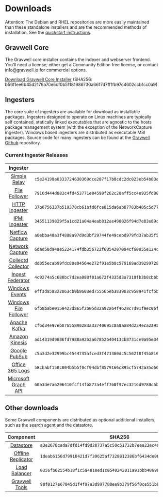 # Downloads

Attention: The Debian and RHEL repositories are more easily maintained than these standalone installers and are the recommended methods of installation. See the [quickstart instructions](#!quickstart/quickstart.md).

## Gravwell Core

The Gravwell core installer contains the indexer and webserver frontend. You'll need a license; either get a Community Edition free license, or contact info@gravwell.io for commercial options.

[Download Gravwell Core Installer](https://update.gravwell.io/archive/5.1.2/installers/gravwell_5.1.2.sh) (SHA256: b56f1ee6b45d2176a70e5cf0b51181986730a6617d7ff1fb97c4602ccb1cc0a9)

## Ingesters

The core suite of ingesters are available for download as installable packages.  Ingesters designed to operate on Linux machines are typically self contained, statically linked executables that are agnostic to the hosts package management system (with the exception of the NetworkCapture ingester).  Windows based ingesters are distributed as executable MSI packages.  Source code for many ingesters can be found at the [Gravwell Github](https://github.com/gravwell/gravwell/tree/master/ingesters) repository.

### Current Ingester Releases
| Ingester | SHA256 | More Info |
|:--------:|-------:|----------:|
| [Simple Relay](https://update.gravwell.io/archive/5.1.2/installers/gravwell_simple_relay_installer_5.1.2.sh) | ``c5e24190a0333724630360dce287f17b8cdc2dc023eb54b83e5993d5814eadc2`` | [Documentation](#!ingesters/ingesters.md#Simple_Relay)|
| [File Follower](https://update.gravwell.io/archive/5.1.2/installers/gravwell_file_follow_installer_5.1.2.sh) | ``7916d444d883c4fd453771e04599f262c20aff5cc4e935fd0072169454f3f3ba`` | [Documentation](#!ingesters/ingesters.md#File_Follower) |
| [HTTP Ingester](https://update.gravwell.io/archive/5.1.2/installers/gravwell_http_ingester_installer_5.1.2.sh) | ``37b6756337b510378cb61bfd6fce815da6ab87783b405c5d7793302273731cdb`` | [Documentation](#!ingesters/ingesters.md#HTTP_POST) |
| [IPMI Ingester](https://update.gravwell.io/archive/5.1.2/installers/gravwell_ipmi_installer_5.1.2.sh) | ``34551139829f5a1cd21a04a4eab812ae490026f94d7e83e89cca0c7c67df9a91`` | [Documentation](#!ingesters/ingesters.md#IPMI_Ingester)|
| [Netflow Capture](http://update.gravwell.io/archive/5.1.2/installers/gravwell_netflow_capture_installer_5.1.2.sh) | ``a0ebba48a3f4888a97d9d3bf29744fe49cebd979fd37ab35f57b8d0d2a894307`` | [Documentation](#!ingesters/ingesters.md#Netflow_Ingester) |
| [Network Capture](https://update.gravwell.io/archive/5.1.2/installers/gravwell_network_capture_installer_5.1.2.sh) | ``6dad58d94ae5224174fdb356722f6854207094cf60055e124c655b6211ac965a`` | [Documentation](#!ingesters/ingesters.md#Network_Ingester) |
| [Collectd Collector](https://update.gravwell.io/archive/5.1.2/installers/gravwell_collectd_installer_5.1.2.sh) | ``dd855ecab99fdc80e94564e272f91e5b0c579169ad39299728e6d7231ed71bf9`` | [Documentation](#!ingesters/ingesters.md#collectd) |
| [Ingest Federator](https://update.gravwell.io/archive/5.1.2/installers/gravwell_federator_installer_5.1.2.sh) | ``4c9274a5c680bc7d2ea088f01a672f4335d3a7318fb3b0cbbb2715e21c9a778d`` | [Documentation](#!ingesters/ingesters.md#Federator_Ingester) |
| [Windows Events](https://update.gravwell.io/archive/5.1.2/installers/gravwell_win_events_5.1.2.msi) | ``eff3d858322863cb0b8603ed755565eb383903c958941fcf5b85cbb36a37b7f2`` | [Documentation](#!ingesters/ingesters.md#Windows_Event_Service) |
| [Windows File Follower](https://update.gravwell.io/archive/5.1.2/installers/gravwell_file_follow_5.1.2.msi) | ``6fb8babe0159423d865f2b05d32a92a64f4628c7d91f9ec06fad2773a6fd901e`` | [Documentation](#!ingesters/ingesters.md#File_Follower) |
| [Apache Kafka](https://update.gravwell.io/archive/5.1.2/installers/gravwell_kafka_installer_5.1.2.sh) | ``cf6d34e97eb87655890283a33740695c8a8aa84d234eca2a9568792ddf330761`` | [Documentation](#!ingesters/ingesters.md#Kafka)|
| [Amazon Kinesis](https://update.gravwell.io/archive/5.1.2/installers/gravwell_kinesis_ingest_installer_5.1.2.sh) | ``ad14319d9886fd7988a92b2a67852b40413cb8731ce9a95e34e0b9c5f41fd4ab`` | [Documentation](#!ingesters/ingesters.md#Kinesis_Ingester)|
| [Google PubSub](https://update.gravwell.io/archive/5.1.2/installers/gravwell_pubsub_ingest_installer_5.1.2.sh) | ``c5a3d2e32999bc4544735afced3f471360dc5c562f8f45b810f881f543b3fa18`` | [Documentation](#!ingesters/ingesters.md#GCP_PubSub)|
| [Office 365 Logs](https://update.gravwell.io/archive/5.1.2/installers/gravwell_o365_installer_5.1.2.sh) | ``58cbabf158c004b5b5f0cf94dbf8579166c895cf5742a35d6606d6db7ca04acc`` | [Documentation](#!ingesters/ingesters.md#Office_365_Log_Ingester)|
| [Microsoft Graph API](https://update.gravwell.io/archive/5.1.2/installers/gravwell_msgraph_installer_5.1.2.sh) | ``60a3de7a6296410fcf14fb877a4eff760f97ec3216d9780c5bccef8dbae258ab`` | [Documentation](#!ingesters/ingesters.md#Microsoft_Graph_API_Ingester)|

## Other downloads

Some Gravwell components are distributed as optional additional installers, such as the search agent and the datastore.

| Component | SHA256 | More Info |
|:---------:|:------:|----------:|
| [Datastore](https://update.gravwell.io/archive/5.1.2/installers/gravwell_datastore_installer_5.1.2.sh) | ``a3e2678cada7dfd14fd9d20737a5c50c51732b7eea23ac4d91b6695d14c99f83`` | [Documentation](#!distributed/frontend.md) |
| [Offline Replicator](https://update.gravwell.io/archive/5.1.2/installers/gravwell_offline_replication_installer_5.1.2.sh) | ``1deab6156d79918421d7f39625af7328812386bf6434de062e69718da3966473`` | [Documentation](#!configuration/replication.md) |
| [Load Balancer](https://update.gravwell.io/archive/5.1.2/installers/gravwell_loadbalancer_installer_5.1.2.sh) | ``0356fb62554b18f1c5a4810ed1c0540242011a91bbb40699ea7bb68d7827ad39`` | |
| [Gravwell Tools](https://update.gravwell.io/archive/5.1.2/installers/gravwell_tools_5.1.2.sh) | ``98f0127e67845d1f4f07a3d997788ee9b379f56f0ce551b918628f9372c89c11`` | [Documentation](#!/tools/tools.md)|
